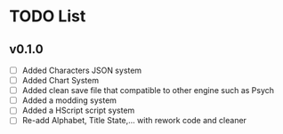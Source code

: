 # TODO List
## v0.1.0
- [ ] Added Characters JSON system
- [ ] Added Chart System
- [ ] Added clean save file that compatible to other engine such as Psych
- [ ] Added a modding system
- [ ] Added a HScript script system
- [ ] Re-add Alphabet, Title State,... with rework code and cleaner